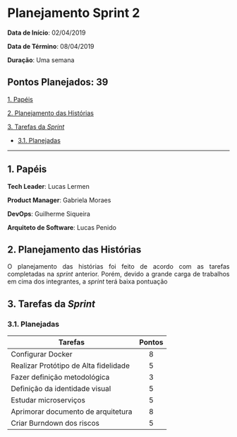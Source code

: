 # Planejamento Sprint 2

**Data de Início**: 02/04/2019

**Data de Término**: 08/04/2019

**Duração**: Uma semana

**Pontos Planejados**: 39
-------

[1. Papéis](#1-papéis)

[2. Planejamento das Histórias](#2-planejamento-das-historias)

[3. Tarefas da _Sprint_](#3-tarefas-da-sprint)  

  * [3.1. Planejadas](#31-planejadas)

-------

## 1. Papéis

**Tech Leader**: Lucas Lermen

**Product Manager**: Gabriela Moraes

**DevOps**: Guilherme Siqueira

**Arquiteto de Software**: Lucas Penido


## 2. Planejamento das Histórias

<p align = "justify"> O planejamento das histórias foi feito de acordo com as tarefas completadas na <i>sprint</i> anterior. Porém, devido a grande carga de trabalhos em cima dos integrantes, a <i>sprint</i> terá baixa pontuação</p>


## 3. Tarefas da _Sprint_

### 3.1. Planejadas

Tarefas|Pontos
--|:--:
| Configurar Docker | 8 |
| Realizar Protótipo de Alta fidelidade | 5 |
| Fazer definição metodológica | 3 |
| Definição da identidade visual | 5 |
| Estudar microserviços | 5 |
| Aprimorar documento de arquitetura| 8 |
| Criar Burndown dos riscos | 5 |


